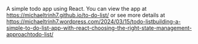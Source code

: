 A simple todo app using React. You can view the app at https://michaeltrinh7.github.io/to-do-list/ or see more details at https://michaeltrinh7.wordpress.com/2024/03/15/todo-listbuilding-a-simple-to-do-list-app-with-react-choosing-the-right-state-management-approachtodo-list/